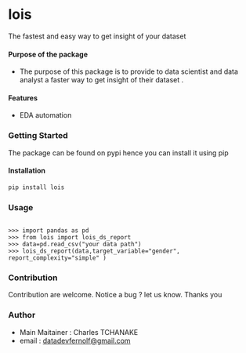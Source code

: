 # lois
The fastest and easy way to get insight of your dataset

#### Purpose of the package
+  The purpose of this package is to provide to data scientist and data analyst a faster way to get insight of  their dataset .


#### Features
+  EDA automation


### Getting Started
The package can be found on pypi hence you can install it using pip

#### Installation

```bash
pip install lois
```
### Usage
```python|jupyter notebook

>>> import pandas as pd
>>> from lois import lois_ds_report
>>> data=pd.read_csv("your data path")
>>> lois_ds_report(data,target_variable="gender", report_complexity="simple" )
```


### Contribution
Contribution are welcome.
Notice a bug ? let us know. Thanks you

### Author
+ Main Maitainer : Charles TCHANAKE
+ email : datadevfernolf@gmail.com 
